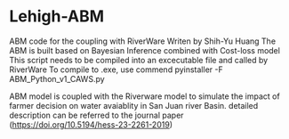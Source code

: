 # Lehigh-ABM
 ABM code for the coupling with RiverWare Writen by Shih-Yu Huang
 The ABM is built based on Bayesian Inference combined with Cost-loss model
 This script needs to be compiled into an excecutable file and called by RiverWare
 To compile to .exe, use commend
 pyinstaller -F ABM_Python_v1_CAWS.py

ABM model is coupled with the Riverware model to simulate the impact of farmer decision on water avaiablity in San Juan river Basin. 
detailed description can be referred to the journal paper (https://doi.org/10.5194/hess-23-2261-2019)
